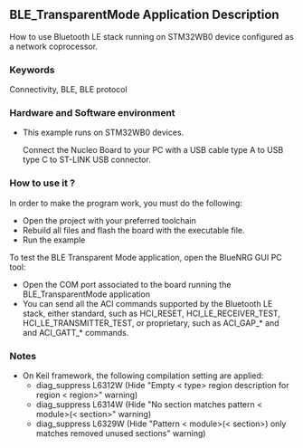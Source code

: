 ## __BLE_TransparentMode Application Description__

How to use Bluetooth LE stack running on STM32WB0 device configured as a network coprocessor.

### __Keywords__

Connectivity, BLE, BLE protocol

### __Hardware and Software environment__

  - This example runs on STM32WB0 devices.
  
    Connect the Nucleo Board to your PC with a USB cable type A to USB type C to ST-LINK USB connector. 
    
### __How to use it ?__

In order to make the program work, you must do the following:

 - Open the project with your preferred toolchain 
 - Rebuild all files and flash the board with the executable file.
 - Run the example

To test the BLE Transparent Mode application, open the BlueNRG GUI PC tool:

  - Open the COM port associated to the board running the BLE_TransparentMode application
  - You can send all the ACI commands supported by the Bluetooth LE stack, either standard, such as HCI_RESET, HCI_LE_RECEIVER_TEST, HCI_LE_TRANSMITTER_TEST,
    or proprietary, such as ACI_GAP_* and and ACI_GATT_* commands.

### __Notes__
                                            
 - On Keil framework, the following compilation setting are applied:
   - diag_suppress L6312W          (Hide "Empty < type> region description for region < region>" warning)
   - diag_suppress L6314W          (Hide "No section matches pattern < module>(< section>" warning)
   - diag_suppress L6329W          (Hide "Pattern < module>(< section>) only matches removed unused sections" warning)
